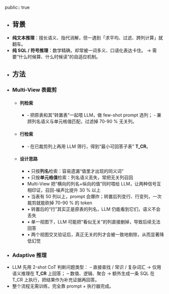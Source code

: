 public:: true

- ## 背景
- **纯文本推理**：擅长语义、指代消解，但一遇到「求平均、过滤、跨列计算」就翻车。
- **纯 SQL / 符号推理**：数学精确，却常被一词多义、口语化表达卡住。
  → 需要“什么时候算、什么时候读”的自适应机制。
- ## 方法
- ### Multi-View 表裁剪
	- #### 列检索
		- ‑ 把原表和其“转置表”一起喂 LLM，做 few-shot prompt 选列；
		  ‑ 兼顾列名语义与单元格值匹配，过滤掉 70-90 % 无关列。
	- #### 行检索
		- ‑ 在已裁剪列上再用 LLM 筛行，得到“最小可回答子表” **T_CR**。
	- #### 设计思路
		- • 只按**列名**检索：容易遗漏“值里才出现的同义词”
		- • 只按**单元格值**检索：列名语义丢失，常把无关列召回
		- Multi-View 把“横向的列名+纵向的值”同时喂给 LLM，让两种信号互相印证，召回-噪声比提升 30 % 以上
		- • 当表有 50 列以上，prompt 会爆炸；转置后列变行、行变列，一次裁剪就能砍掉 70-90 % 的 token
		- • 转置后的“行”其实正是原表的列名，LLM 仍能看到它们，语义不会丢失
		- • 单一视图下，LLM 可能把“看似无关”的列直接删掉，导致后续无法回答
		- • 两个视图交叉验证后，真正无关的列才会被一致地剔除，从而显著降低幻觉
- ### Adaptive 推理
- LLM 先用 2-shot CoT 判断问题类型：
  – 直接查找 / 常识 / 复杂词汇 → 仅用语义推理在 **T_CR** 上回答；
  – 数值、逻辑、聚合 → 额外生成一条 SQL 在 T_CR 上执行，把结果作为补充证据再回答。
- 整个流程无需训练，完全靠 prompt + 执行器完成。